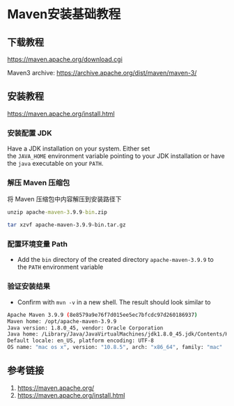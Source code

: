# Maven安装基础教程


## 下载教程

https://maven.apache.org/download.cgi

Maven3 archive:
https://archive.apache.org/dist/maven/maven-3/

## 安装教程

https://maven.apache.org/install.html

### 安装配置 JDK

Have a JDK installation on your system. Either set the `JAVA_HOME` environment variable pointing to your JDK installation or have the `java` executable on your `PATH`.

### 解压 Maven 压缩包

将 Maven 压缩包中内容解压到安装路径下

```cmd
unzip apache-maven-3.9.9-bin.zip
```

```sh
tar xzvf apache-maven-3.9.9-bin.tar.gz
```

### 配置环境变量 Path

- Add the `bin` directory of the created directory `apache-maven-3.9.9` to the `PATH` environment variable

### 验证安装结果

- Confirm with `mvn -v` in a new shell. The result should look similar to

```sh
Apache Maven 3.9.9 (8e8579a9e76f7d015ee5ec7bfcdc97d260186937)
Maven home: /opt/apache-maven-3.9.9
Java version: 1.8.0_45, vendor: Oracle Corporation
Java home: /Library/Java/JavaVirtualMachines/jdk1.8.0_45.jdk/Contents/Home/jre
Default locale: en_US, platform encoding: UTF-8
OS name: "mac os x", version: "10.8.5", arch: "x86_64", family: "mac"
```

## 参考链接
1. https://maven.apache.org/
2. https://maven.apache.org/install.html